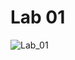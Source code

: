 # Lab 01  
![Lab_01](https://github.com/kropiak/uwm_analiza_duzych_zbiorow/blob/main/lab_01/lab_01.ipynb)
